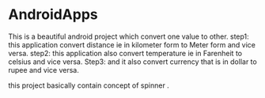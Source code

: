# AndroidApps
This is a beautiful android project which convert one value to other.
step1:
this application convert distance ie in kilometer form to Meter form and vice versa.
step2:
this application also convert temperature ie in Farenheit to celsius and vice versa.
Step3:
and it also convert currency that is in dollar to rupee and vice versa.

this project basically contain concept of spinner .
